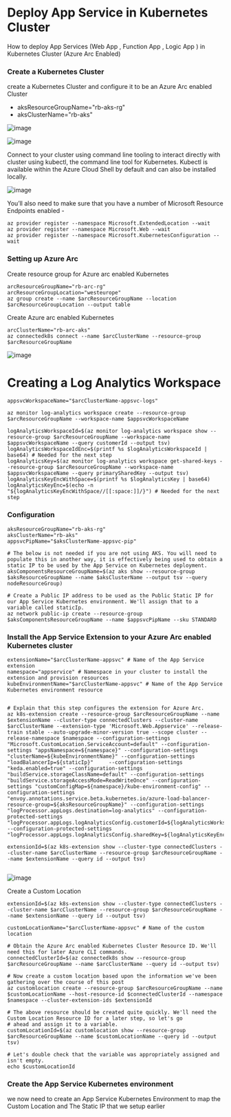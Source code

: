 # Deploy App Service in Kubernetes Cluster

How to deploy App Services (Web App , Function App , Logic App ) in Kubernetes Cluster (Azure Arc Enabled)

### Create a Kubernetes Cluster

create a Kubernetes Cluster and configure it to be an Azure Arc enabled Cluster

- aksResourceGroupName="rb-aks-rg"
- aksClusterName="rb-aks"

![image](https://user-images.githubusercontent.com/6815990/155522008-858622ea-8b0c-4279-bd64-6bfb202df3a9.png)

![image](https://user-images.githubusercontent.com/6815990/155522048-1597c223-040a-43bc-89f0-08562d81974d.png)

Connect to your cluster using command line tooling to interact directly with cluster using kubectl, the command line tool for Kubernetes. Kubectl is available within the Azure Cloud Shell by default and can also be installed locally.

![image](https://user-images.githubusercontent.com/6815990/155532930-9a0eb946-acd1-4e6e-88e3-fed2e6f45303.png)

You’ll also need to make sure that you have a number of Microsoft Resource Endpoints enabled -

```
az provider register --namespace Microsoft.ExtendedLocation --wait
az provider register --namespace Microsoft.Web --wait
az provider register --namespace Microsoft.KubernetesConfiguration --wait
```

### Setting up Azure Arc

Create resource group for Azure arc enabled Kubernetes

```
arcResourceGroupName="rb-arc-rg"
arcResourceGroupLocation="westeurope"
az group create --name $arcResourceGroupName --location $arcResourceGroupLocation --output table
```
Create Azure arc enabled Kubernetes

```
arcClusterName="rb-arc-aks"
az connectedk8s connect --name $arcClusterName --resource-group $arcResourceGroupName
```

![image](https://user-images.githubusercontent.com/6815990/155538643-7e5b983e-5a38-4fe4-9ca8-26c56cc9354d.png)



# Creating a Log Analytics Workspace

```
appsvcWorkspaceName="$arcClusterName-appsvc-logs"

az monitor log-analytics workspace create --resource-group $arcResourceGroupName --workspace-name $appsvcWorkspaceName

logAnalyticsWorkspaceId=$(az monitor log-analytics workspace show --resource-group $arcResourceGroupName --workspace-name $appsvcWorkspaceName --query customerId --output tsv)
logAnalyticsWorkspaceIdEnc=$(printf %s $logAnalyticsWorkspaceId | base64) # Needed for the next step
logAnalyticsKey=$(az monitor log-analytics workspace get-shared-keys --resource-group $arcResourceGroupName --workspace-name $appsvcWorkspaceName --query primarySharedKey --output tsv)
logAnalyticsKeyEncWithSpace=$(printf %s $logAnalyticsKey | base64)
logAnalyticsKeyEnc=$(echo -n "${logAnalyticsKeyEncWithSpace//[[:space:]]/}") # Needed for the next step

```
### Configuration

```
aksResourceGroupName="rb-aks-rg"
aksClusterName="rb-aks"
appsvcPipName="$aksClusterName-appsvc-pip"

# The below is not needed if you are not using AKS. You will need to populate this in another way, it is effectively being used to obtain a static IP to be used by the App Service on Kubernetes deployment.
aksComponentsResourceGroupName=$(az aks show --resource-group $aksResourceGroupName --name $aksClusterName --output tsv --query nodeResourceGroup)

# Create a Public IP address to be used as the Public Static IP for our App Service Kubernetes environment. We'll assign that to a variable called staticIp.
az network public-ip create --resource-group $aksComponentsResourceGroupName --name $appsvcPipName --sku STANDARD

```

### Install the App Service Extension to your Azure Arc enabled Kubernetes cluster

```
extensionName="$arcClusterName-appsvc" # Name of the App Service extension
namespace="appservice" # Namespace in your cluster to install the extension and provision resources
kubeEnvironmentName="$arcClusterName-appsvc" # Name of the App Service Kubernetes environment resource


# Explain that this step configures the extension for Azure Arc.
az k8s-extension create --resource-group $arcResourceGroupName --name $extensionName --cluster-type connectedClusters --cluster-name $arcClusterName --extension-type 'Microsoft.Web.Appservice' --release-train stable --auto-upgrade-minor-version true --scope cluster --release-namespace $namespace --configuration-settings "Microsoft.CustomLocation.ServiceAccount=default" --configuration-settings "appsNamespace=${namespace}" --configuration-settings "clusterName=${kubeEnvironmentName}" --configuration-settings "loadBalancerIp=${staticIp}"     --configuration-settings "keda.enabled=true" --configuration-settings "buildService.storageClassName=default" --configuration-settings "buildService.storageAccessMode=ReadWriteOnce" --configuration-settings "customConfigMap=${namespace}/kube-environment-config" --configuration-settings "envoy.annotations.service.beta.kubernetes.io/azure-load-balancer-resource-group=${aksResourceGroupName}" --configuration-settings "logProcessor.appLogs.destination=log-analytics" --configuration-protected-settings "logProcessor.appLogs.logAnalyticsConfig.customerId=${logAnalyticsWorkspaceIdEnc}" --configuration-protected-settings "logProcessor.appLogs.logAnalyticsConfig.sharedKey=${logAnalyticsKeyEnc}"

extensionId=$(az k8s-extension show --cluster-type connectedClusters --cluster-name $arcClusterName --resource-group $arcResourceGroupName --name $extensionName --query id --output tsv)


```

![image](https://user-images.githubusercontent.com/6815990/155550583-e3bace8e-b285-4197-ac18-fcc6a74f6629.png)



Create a Custom Location

```
extensionId=$(az k8s-extension show --cluster-type connectedClusters --cluster-name $arcClusterName --resource-group $arcResourceGroupName --name $extensionName --query id --output tsv)

customLocationName="$arcClusterName-appsvc" # Name of the custom location

# Obtain the Azure Arc enabled Kubernetes Cluster Resource ID. We'll need this for later Azure CLI commands.
connectedClusterId=$(az connectedk8s show --resource-group $arcResourceGroupName --name $arcClusterName --query id --output tsv)

# Now create a custom location based upon the information we've been gathering over the course of this post
az customlocation create --resource-group $arcResourceGroupName --name $customLocationName --host-resource-id $connectedClusterId --namespace $namespace --cluster-extension-ids $extensionId

# The above resource should be created quite quickly. We'll need the Custom Location Resource ID for a later step, so let's go 
# ahead and assign it to a variable.
customLocationId=$(az customlocation show --resource-group $arcResourceGroupName --name $customLocationName --query id --output tsv)

# Let's double check that the variable was appropriately assigned and isn't empty.
echo $customLocationId
```

### Create the App Service Kubernetes environment

we now need to create an App Service Kubernetes Environment to map the Custom Location and The Static IP that we setup earlier
